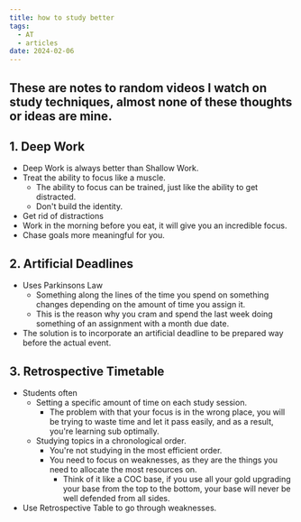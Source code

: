 ```yaml
---
title: how to study better
tags:
  - AT
  - articles
date: 2024-02-06
---
```

## These are notes to random videos I watch on study techniques, almost none of these thoughts or ideas are mine.
## 1. Deep Work
- Deep Work is always better than Shallow Work.
- Treat the ability to focus like a muscle.
	- The ability to focus can be trained, just like the ability to get distracted.
	- Don't build the identity.
- Get rid of distractions
- Work in the morning before you eat, it will give you an incredible focus.
- Chase goals more meaningful for you.

## 2. Artificial Deadlines
- Uses Parkinsons Law
	- Something along the lines of the time you spend on something changes depending on the amount of time you assign it.
	- This is the reason why you cram and spend the last week doing something of an assignment with a month due date.
- The solution is to incorporate an artificial deadline to be prepared way before the actual event.

## 3. Retrospective Timetable
- Students often
	- Setting a specific amount of time on each study session.
		- The problem with that your focus is in the wrong place, you will be trying to waste time and let it pass easily, and as a result, you're learning sub optimally.
	- Studying topics in a chronological order.
		- You're not studying in the most efficient order.
		- You need to focus on weaknesses, as they are the things you need to allocate the most resources on.
			- Think of it like a COC base, if you use all your gold upgrading your base from the top to the bottom, your base will never be well defended from all sides.
- Use Retrospective Table to go through weaknesses.